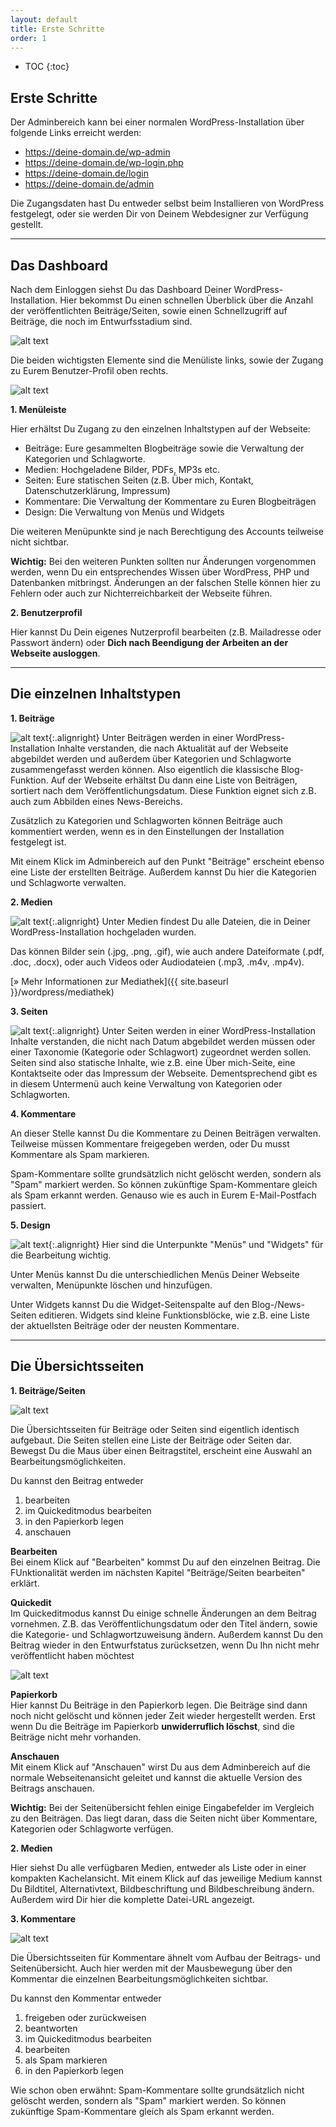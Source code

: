 ```yaml
---
layout: default
title: Erste Schritte
order: 1
---
```


* TOC
{:toc}

## Erste Schritte

Der Adminbereich kann bei einer normalen WordPress-Installation über folgende Links erreicht werden:

* https://deine-domain.de/wp-admin
* https://deine-domain.de/wp-login.php
* https://deine-domain.de/login
* https://deine-domain.de/admin

Die Zugangsdaten hast Du entweder selbst beim Installieren von WordPress festgelegt, oder sie werden Dir von Deinem Webdesigner zur Verfügung gestellt.

---

## Das Dashboard

Nach dem Einloggen siehst Du das Dashboard Deiner WordPress-Installation. Hier bekommst Du einen schnellen Überblick über die Anzahl der veröffentlichten Beiträge/Seiten, sowie einen Schnellzugriff auf Beiträge, die noch im Entwurfsstadium sind.

![alt text](dashboard-screen.jpg "Screen des WordPress-Dashboards")

Die beiden wichtigsten Elemente sind die Menüliste links, sowie der Zugang zu Eurem Benutzer-Profil oben rechts.

![alt text](dashboard-screen-marked.jpg "Screen des WordPress-Dashboards mit Auszeichnungen für Menüleiste und Benutzerprofil")

**1. Menüleiste**

Hier erhältst Du Zugang zu den einzelnen Inhaltstypen auf der Webseite:

* Beiträge: Eure gesammelten Blogbeiträge sowie die Verwaltung der Kategorien und Schlagworte.
* Medien: Hochgeladene Bilder, PDFs, MP3s etc.
* Seiten: Eure statischen Seiten (z.B. Über mich, Kontakt, Datenschutzerklärung, Impressum)
* Kommentare: Die Verwaltung der Kommentare zu Euren Blogbeiträgen
* Design: Die Verwaltung von Menüs und Widgets


Die weiteren Menüpunkte sind je nach Berechtigung des Accounts teilweise nicht sichtbar.

<div class="box">
<strong>Wichtig:</strong> Bei den weiteren Punkten sollten nur Änderungen vorgenommen werden, wenn Du ein entsprechendes Wissen über WordPress, PHP und Datenbanken mitbringst. Änderungen an der falschen Stelle können hier zu Fehlern oder auch zur Nichterreichbarkeit der Webseite führen.
</div>

**2. Benutzerprofil**

Hier kannst Du Dein eigenes Nutzerprofil bearbeiten (z.B. Mailadresse oder Passwort ändern) oder **Dich nach Beendigung der Arbeiten an der Webseite ausloggen**.

---

## Die einzelnen Inhaltstypen

**1. Beiträge**

![alt text](posts-menu.jpg "Screen des Beiträge-Menüs"){:.alignright}
Unter Beiträgen werden in einer WordPress-Installation Inhalte verstanden, die nach Aktualität auf der Webseite abgebildet werden und außerdem über Kategorien und Schlagworte zusammengefasst werden können. Also eigentlich die klassische Blog-Funktion. Auf der Webseite erhältst Du dann eine Liste von Beiträgen, sortiert nach dem Veröffentlichungsdatum. Diese Funktion eignet sich z.B. auch zum Abbilden eines News-Bereichs.

Zusätzlich zu Kategorien und Schlagworten können Beiträge auch kommentiert werden, wenn es in den Einstellungen der Installation festgelegt ist.

Mit einem Klick im Adminbereich auf den Punkt "Beiträge" erscheint ebenso eine Liste der erstellten Beiträge. Außerdem kannst Du hier die Kategorien und Schlagworte verwalten.

**2. Medien**

![alt text](media-menu.jpg "Screen des Medien-Menüs"){:.alignright}
Unter Medien findest Du alle Dateien, die in Deiner WordPress-Installation hochgeladen wurden.

Das können Bilder sein (.jpg, .png, .gif), wie auch andere Dateiformate (.pdf, .doc, .docx), oder auch Videos oder Audiodateien (.mp3, .m4v, .mp4v).

[» Mehr Informationen zur Mediathek]({{ site.baseurl }}/wordpress/mediathek)

**3. Seiten**

![alt text](pages-menu.jpg "Screen des Seiten-Menüs"){:.alignright}
Unter Seiten werden in einer WordPress-Installation Inhalte verstanden, die nicht nach Datum abgebildet werden müssen oder einer Taxonomie (Kategorie oder Schlagwort) zugeordnet werden sollen. Seiten sind also statische Inhalte, wie z.B. eine Über mich-Seite, eine Kontaktseite oder das Impressum der Webseite. Dementsprechend gibt es in diesem Untermenü auch keine Verwaltung von Kategorien oder Schlagworten.

**4. Kommentare**

An dieser Stelle kannst Du die Kommentare zu Deinen Beiträgen verwalten. Teilweise müssen Kommentare freigegeben werden, oder Du musst Kommentare als Spam markieren.

Spam-Kommentare sollte grundsätzlich nicht gelöscht werden, sondern als "Spam" markiert werden. So können zukünftige Spam-Kommentare gleich als Spam erkannt werden. Genauso wie es auch in Eurem E-Mail-Postfach passiert.

**5. Design**

![alt text](design-menu.jpg "Screen des Design-Menüs"){:.alignright}
Hier sind die Unterpunkte "Menüs" und "Widgets" für die Bearbeitung wichtig.

Unter Menüs kannst Du die unterschiedlichen Menüs Deiner Webseite verwalten, Menüpunkte löschen und hinzufügen.

Unter Widgets kannst Du die Widget-Seitenspalte auf den Blog-/News-Seiten editieren. Widgets sind kleine Funktionsblöcke, wie z.B. eine Liste der aktuellsten Beiträge oder der neusten Kommentare.

---

## Die Übersichtsseiten

**1. Beiträge/Seiten**

![alt text](posts-overview.jpg "Screen der Beitragsübersicht")

Die Übersichtsseiten für Beiträge oder Seiten sind eigentlich identisch aufgebaut. Die Seiten stellen eine Liste der Beiträge oder Seiten dar. Bewegst Du die Maus über einen Beitragstitel, erscheint eine Auswahl an Bearbeitungsmöglichkeiten.

Du kannst den Beitrag entweder

1. bearbeiten
2. im Quickeditmodus bearbeiten
3. in den Papierkorb legen
4. anschauen

**Bearbeiten**<br />
Bei einem Klick auf "Bearbeiten" kommst Du auf den einzelnen Beitrag. Die FUnktionalität werden im nächsten Kapitel "Beiträge/Seiten bearbeiten" erklärt.

**Quickedit**<br />
Im Quickeditmodus kannst Du einige schnelle Änderungen an dem Beitrag vornehmen. Z.B. das Veröffentlichungsdatum oder den Titel ändern, sowie die Kategorie- und Schlagwortzuweisung ändern. Außerdem kannst Du den Beitrag wieder in den Entwurfstatus zurücksetzen, wenn Du Ihn nicht mehr veröffentlicht haben möchtest

![alt text](posts-overview-quickedit.jpg "Screen der Beitragsübersicht mit Quickedit")

**Papierkorb**<br />
Hier kannst Du Beiträge in den Papierkorb legen. Die Beiträge sind dann noch nicht gelöscht und können jeder Zeit wieder hergestellt werden.
Erst wenn Du die Beiträge im Papierkorb **unwiderruflich löschst**, sind die Beiträge nicht mehr vorhanden.

**Anschauen**<br />
Mit einem Klick auf "Anschauen" wirst Du aus dem Adminbereich auf die normale Webseitenansicht geleitet und kannst die aktuelle Version des Beitrags anschauen.

<div class="box">
<strong>Wichtig:</strong> Bei der Seitenübersicht fehlen einige Eingabefelder im Vergleich zu den Beiträgen. Das liegt daran, dass die Seiten nicht über Kommentare, Kategorien oder Schlagworte verfügen.
</div>

**2. Medien**

Hier siehst Du alle verfügbaren Medien, entweder als Liste oder in einer kompakten Kachelansicht. Mit einem Klick auf das jeweilige Medium kannst Du Bildtitel, Alternativtext, Bildbeschriftung und Bildbeschreibung ändern. Außerdem wird Dir hier die komplette Datei-URL angezeigt.

**3. Kommentare**

![alt text](comments-overview.jpg "Screen der Kommentarübersicht")

Die Übersichtsseiten für Kommentare ähnelt vom Aufbau der Beitrags- und Seitenübersicht. Auch hier werden mit der Mausbewegung über den Kommentar die einzelnen Bearbeitungsmöglichkeiten sichtbar.

Du kannst den Kommentar entweder

1. freigeben oder zurückweisen
2. beantworten
3. im Quickeditmodus bearbeiten
4. bearbeiten
5. als Spam markieren
6. in den Papierkorb legen

Wie schon oben erwähnt: Spam-Kommentare sollte grundsätzlich nicht gelöscht werden, sondern als "Spam" markiert werden. So können zukünftige Spam-Kommentare gleich als Spam erkannt werden.
